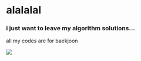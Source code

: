# alalalal

### i just want to leave my algorithm solutions...

all my codes are for baekjoon
<div>
<a href="http://solved.ac/math0917"><img src="http://mazassumnida.wtf/api/v2/generate_badge?boj=math0917"/></a>
</div>
